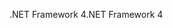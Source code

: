 <span data-ttu-id="8ecd4-101">.NET Framework 4</span><span class="sxs-lookup"><span data-stu-id="8ecd4-101">.NET Framework 4</span></span>